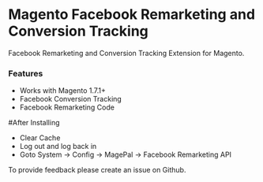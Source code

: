 Magento Facebook Remarketing and Conversion Tracking
===================

Facebook Remarketing and Conversion Tracking Extension for Magento.

### Features

- Works with Magento 1.7.1+
- Facebook Conversion Tracking
- Facebook Remarketing Code

#After Installing

- Clear Cache
- Log out and log back in
- Goto System -> Config -> MagePal -> Facebook Remarketing API

To provide feedback please create an issue on Github.
